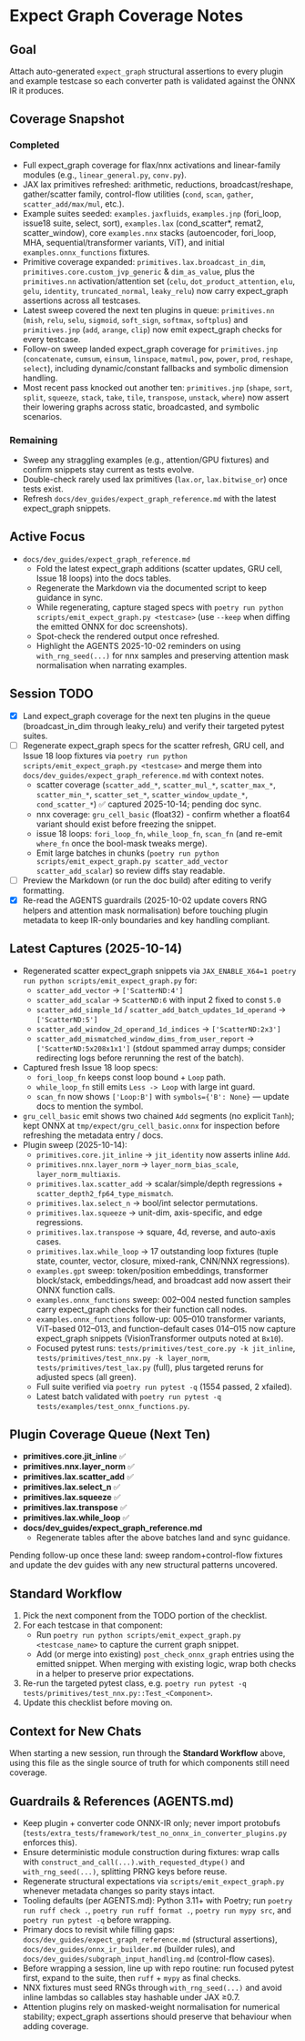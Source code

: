 # Expect Graph Coverage Notes

## Goal
Attach auto-generated `expect_graph` structural assertions to every plugin and example testcase so each converter path is validated against the ONNX IR it produces.

## Coverage Snapshot
### Completed
- Full expect_graph coverage for flax/nnx activations and linear-family modules (e.g., `linear_general.py`, `conv.py`).
- JAX lax primitives refreshed: arithmetic, reductions, broadcast/reshape, gather/scatter family, control-flow utilities (`cond`, `scan`, `gather`, `scatter_add/max/mul`, etc.).
- Example suites seeded: `examples.jaxfluids`, `examples.jnp` (fori_loop, issue18 suite, select, sort), `examples.lax` (cond_scatter*, remat2, scatter_window), core `examples.nnx` stacks (autoencoder, fori_loop, MHA, sequential/transformer variants, ViT), and initial `examples.onnx_functions` fixtures.
- Primitive coverage expanded: `primitives.lax.broadcast_in_dim`, `primitives.core.custom_jvp_generic` & `dim_as_value`, plus the `primitives.nn` activation/attention set (`celu`, `dot_product_attention`, `elu`, `gelu`, `identity`, `truncated_normal`, `leaky_relu`) now carry expect_graph assertions across all testcases.
- Latest sweep covered the next ten plugins in queue: `primitives.nn` (`mish`, `relu`, `selu`, `sigmoid`, `soft_sign`, `softmax`, `softplus`) and `primitives.jnp` (`add`, `arange`, `clip`) now emit expect_graph checks for every testcase.
- Follow-on sweep landed expect_graph coverage for `primitives.jnp` (`concatenate`, `cumsum`, `einsum`, `linspace`, `matmul`, `pow`, `power`, `prod`, `reshape`, `select`), including dynamic/constant fallbacks and symbolic dimension handling.
- Most recent pass knocked out another ten: `primitives.jnp` (`shape`, `sort`, `split`, `squeeze`, `stack`, `take`, `tile`, `transpose`, `unstack`, `where`) now assert their lowering graphs across static, broadcasted, and symbolic scenarios.

### Remaining
- Sweep any straggling examples (e.g., attention/GPU fixtures) and confirm snippets stay current as tests evolve.
- Double-check rarely used lax primitives (`lax.or`, `lax.bitwise_or`) once tests exist.
- Refresh `docs/dev_guides/expect_graph_reference.md` with the latest expect_graph snippets.

## Active Focus
- `docs/dev_guides/expect_graph_reference.md`
  - Fold the latest expect_graph additions (scatter updates, GRU cell, Issue 18 loops) into the docs tables.
  - Regenerate the Markdown via the documented script to keep guidance in sync.
  - While regenerating, capture staged specs with `poetry run python scripts/emit_expect_graph.py <testcase>` (use `--keep` when diffing the emitted ONNX for doc screenshots).
  - Spot-check the rendered output once refreshed.
  - Highlight the AGENTS 2025-10-02 reminders on using `with_rng_seed(...)` for nnx samples and preserving attention mask normalisation when narrating examples.

## Session TODO
- [x] Land expect_graph coverage for the next ten plugins in the queue (broadcast_in_dim through leaky_relu) and verify their targeted pytest suites.
- [ ] Regenerate expect_graph specs for the scatter refresh, GRU cell, and Issue 18 loop fixtures via `poetry run python scripts/emit_expect_graph.py <testcase>` and merge them into `docs/dev_guides/expect_graph_reference.md` with context notes.
  - scatter coverage (`scatter_add_*`, `scatter_mul_*`, `scatter_max_*`, `scatter_min_*`, `scatter_set_*`, `scatter_window_update_*`, `cond_scatter_*`) ✅ captured 2025-10-14; pending doc sync.
  - nnx coverage: `gru_cell_basic` (float32) - confirm whether a float64 variant should exist before freezing the snippet.
  - issue 18 loops: `fori_loop_fn`, `while_loop_fn`, `scan_fn` (and re-emit `where_fn` once the bool-mask tweaks merge).
  - Emit large batches in chunks (`poetry run python scripts/emit_expect_graph.py scatter_add_vector scatter_add_scalar`) so review diffs stay readable.
- [ ] Preview the Markdown (or run the doc build) after editing to verify formatting.
- [x] Re-read the AGENTS guardrails (2025-10-02 update covers RNG helpers and attention mask normalisation) before touching plugin metadata to keep IR-only boundaries and key handling compliant.

## Latest Captures (2025-10-14)
- Regenerated scatter expect_graph snippets via `JAX_ENABLE_X64=1 poetry run python scripts/emit_expect_graph.py` for:
  - `scatter_add_vector` → `['ScatterND:4']`
  - `scatter_add_scalar` → `ScatterND:6` with input 2 fixed to const `5.0`
  - `scatter_add_simple_1d` / `scatter_add_batch_updates_1d_operand` → `['ScatterND:5']`
  - `scatter_add_window_2d_operand_1d_indices` → `['ScatterND:2x3']`
  - `scatter_add_mismatched_window_dims_from_user_report` → `['ScatterND:5x208x1x1']` (stdout spammed array dumps; consider redirecting logs before rerunning the rest of the batch).
- Captured fresh Issue 18 loop specs:
  - `fori_loop_fn` keeps const loop bound + `Loop` path.
  - `while_loop_fn` still emits `Less -> Loop` with large int guard.
  - `scan_fn` now shows `['Loop:B']` with `symbols={'B': None}` — update docs to mention the symbol.
- `gru_cell_basic` emit shows two chained `Add` segments (no explicit `Tanh`); kept ONNX at `tmp/expect/gru_cell_basic.onnx` for inspection before refreshing the metadata entry / docs.
- Plugin sweep (2025-10-14):
  - `primitives.core.jit_inline` → `jit_identity` now asserts inline `Add`.
  - `primitives.nnx.layer_norm` → `layer_norm_bias_scale`, `layer_norm_multiaxis`.
  - `primitives.lax.scatter_add` → scalar/simple/depth regressions + `scatter_depth2_fp64_type_mismatch`.
  - `primitives.lax.select_n` → bool/int selector permutations.
  - `primitives.lax.squeeze` → unit-dim, axis-specific, and edge regressions.
  - `primitives.lax.transpose` → square, 4d, reverse, and auto-axis cases.
  - `primitives.lax.while_loop` → 17 outstanding loop fixtures (tuple state, counter, vector, closure, mixed-rank, CNN/NNX regressions).
  - `examples.gpt` sweep: token/position embeddings, transformer block/stack, embeddings/head, and broadcast add now assert their ONNX function calls.
  - `examples.onnx_functions` sweep: 002–004 nested function samples carry expect_graph checks for their function call nodes.
  - `examples.onnx_functions` follow-up: 005–010 transformer variants, ViT-based 012–013, and function-default cases 014–015 now capture expect_graph snippets (VisionTransformer outputs noted at `Bx10`).
  - Focused pytest runs: `tests/primitives/test_core.py -k jit_inline`, `tests/primitives/test_nnx.py -k layer_norm`, `tests/primitives/test_lax.py` (full), plus targeted reruns for adjusted specs (all green).
  - Full suite verified via `poetry run pytest -q` (1554 passed, 2 xfailed).
  - Latest batch validated with `poetry run pytest -q tests/examples/test_onnx_functions.py`.

## Plugin Coverage Queue (Next Ten)
- **primitives.core.jit_inline** ✅
- **primitives.nnx.layer_norm** ✅
- **primitives.lax.scatter_add** ✅
- **primitives.lax.select_n** ✅
- **primitives.lax.squeeze** ✅
- **primitives.lax.transpose** ✅
- **primitives.lax.while_loop** ✅
- **docs/dev_guides/expect_graph_reference.md**
  - Regenerate tables after the above batches land and sync guidance.


Pending follow-up once these land: sweep random+control-flow fixtures and update the dev guides with any new structural patterns uncovered.

## Standard Workflow
1. Pick the next component from the TODO portion of the checklist.
2. For each testcase in that component:
   - Run `poetry run python scripts/emit_expect_graph.py <testcase_name>` to capture the current graph snippet.
   - Add (or merge into existing) `post_check_onnx_graph` entries using the emitted snippet. When merging with existing logic, wrap both checks in a helper to preserve prior expectations.
3. Re-run the targeted pytest class, e.g. `poetry run pytest -q tests/primitives/test_nnx.py::Test_<Component>`.
4. Update this checklist before moving on.

## Context for New Chats
When starting a new session, run through the **Standard Workflow** above, using this file as the single source of truth for which components still need coverage.

## Guardrails & References (AGENTS.md)
- Keep plugin + converter code ONNX-IR only; never import protobufs (`tests/extra_tests/framework/test_no_onnx_in_converter_plugins.py` enforces this).
- Ensure deterministic module construction during fixtures: wrap calls with `construct_and_call(...).with_requested_dtype()` and `with_rng_seed(...)`, splitting PRNG keys before reuse.
- Regenerate structural expectations via `scripts/emit_expect_graph.py` whenever metadata changes so parity stays intact.
- Tooling defaults (per AGENTS.md): Python 3.11+ with Poetry; run `poetry run ruff check .`, `poetry run ruff format .`, `poetry run mypy src`, and `poetry run pytest -q` before wrapping.
- Primary docs to revisit while filling gaps: `docs/dev_guides/expect_graph_reference.md` (structural assertions), `docs/dev_guides/onnx_ir_builder.md` (builder rules), and `docs/dev_guides/subgraph_input_handling.md` (control-flow cases).
- Before wrapping a session, line up with repo routine: run focused pytest first, expand to the suite, then `ruff` + `mypy` as final checks.
- NNX fixtures must seed RNGs through `with_rng_seed(...)` and avoid inline lambdas so callables stay hashable under JAX ≥0.7.
- Attention plugins rely on masked-weight normalisation for numerical stability; expect_graph assertions should preserve that behaviour when adding coverage.
